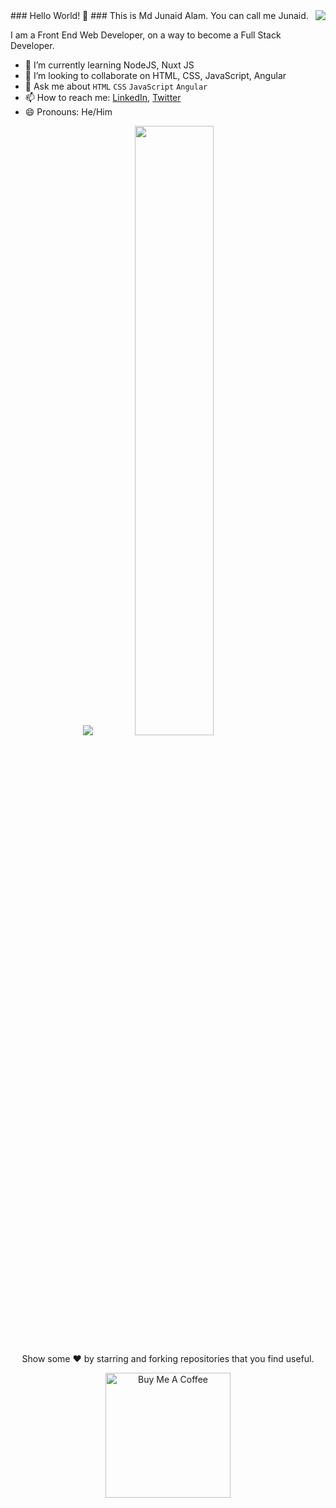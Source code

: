 
<img align="right" src="https://komarev.com/ghpvc/?username=metajunaid" />
### Hello World! 👋 
### This is Md Junaid Alam.
You can call me Junaid.

I am a Front End Web Developer, on a way to become a Full Stack Developer.


- 🌱 I’m currently learning NodeJS, Nuxt JS
- 👯 I’m looking to collaborate on HTML, CSS, JavaScript, Angular
- 💬 Ask me about `HTML` `CSS` `JavaScript` `Angular`
- 📫 How to reach me: [LinkedIn](https://www.linkedin.com/in/metajunaid/),  [Twitter](https://www.twitter.com/metajunaid/) 
- 😄 Pronouns: He/Him




<p align="center">
  <img  src="https://github-readme-stats.vercel.app/api?username=metajunaid&show_icons=true&theme=nightowl&bg_color=00000000&hide_border=true&text_color=2196f3&title_color=e91e63" />
  <img style="width:50%;" src="http://github-readme-streak-stats.herokuapp.com?user=metajunaid&theme=radical&hide_border=true&background=DDDDDD00"/>
</p>

<p align="center">
  Show some ❤️ by starring and forking repositories that you find useful.
</p>

<p align="center">
  <a href="https://www.buymeacoffee.com/metajunaid" target="_blank"><img src="https://cdn.buymeacoffee.com/buttons/v2/default-yellow.png" alt="Buy Me A Coffee"   width="200"></a>
</p>








